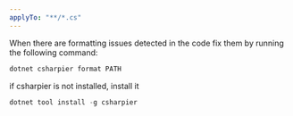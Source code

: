 ```yaml
---
applyTo: "**/*.cs"
---
```

When there are formatting issues detected in the code fix them by running the following command:
```powershell
dotnet csharpier format PATH
```
if csharpier is not installed, install it
```powershell
dotnet tool install -g csharpier
```